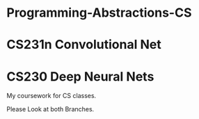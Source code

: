 # Programming-Abstractions-CS 
# CS231n Convolutional Net
# CS230 Deep Neural Nets
My coursework for CS classes.

Please Look at both Branches.
